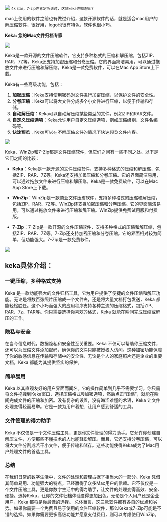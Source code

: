 <img src="/assets/image/231009-keka-mac解压缩-1.png" style="max-width: 70%; height: auto;">
<small>4k star，7-zip你肯定听说过，这款keka你知道嘛？</small>


mac上使用的软件之前也有做过介绍，这款开源软件的话，就是适合mac用户的解压缩软件，很好用，logo也很有特色，软件也很小巧。

**Keka: 您的Mac文件归档专家**

![](/assets/image/231009-keka-mac解压缩-1.png)


Keka是一款开源的文件压缩软件，它支持多种格式的压缩和解压缩，包括ZIP、RAR、7Z等。Keka还支持加密压缩和分卷压缩。它的界面简洁易用，可以通过拖放文件来进行压缩和解压缩。Keka是一款免费软件，可以在Mac App Store上下载。

Keka有一些高级功能，包括：

1. **加密压缩**：Keka支持使用密码对文件进行加密压缩，以保护文件的安全性。
2. **分卷压缩**：Keka可以将大文件分成多个小文件进行压缩，以便于传输和存储。
3. **自动解压缩**：Keka可以自动解压缩某些类型的文件，例如ZIP和RAR文件。
4. **自定义压缩选项**：Keka允许用户自定义压缩选项，例如压缩级别、文件名编码等。
5. **快速预览**：Keka可以在不解压缩文件的情况下快速预览文件内容。

![](/assets/image/231009-keka-mac解压缩-2.png)

Keka、WinZip和7-Zip都是文件压缩软件，但它们之间有一些不同之处。以下是它们之间的比较：

- **Keka**：Keka是一款开源的文件压缩软件，支持多种格式的压缩和解压缩，包括ZIP、RAR、7Z等。Keka还支持加密压缩和分卷压缩。它的界面简洁易用，可以通过拖放文件来进行压缩和解压缩。Keka是一款免费软件，可以在Mac App Store上下载。

- **WinZip**：WinZip是一款商业文件压缩软件，支持多种格式的压缩和解压缩，包括ZIP、RAR、7Z等。WinZip还支持加密压缩和分卷压缩。它的界面简洁易用，可以通过拖放文件来进行压缩和解压缩。WinZip提供免费试用版和付费版。

- **7-Zip**：7-Zip是一款开源的文件压缩软件，支持多种格式的压缩和解压缩，包括ZIP、RAR、7Z等。7-Zip还支持加密压缩和分卷压缩。它的界面相对较为简单，但功能强大。7-Zip是一款免费软件。


![](/assets/image/231009-keka-mac解压缩-3.png)

## keka具体介绍：

### **一键压缩，多种格式支持**

Keka 是一款功能强大的文件归档工具，它为用户提供了便捷的文件压缩和解压功能。无论是将数百张照片压缩成一个文件夹，还是将大量文档打包发送，Keka 都能轻松胜任。这个小巧而强大的应用程序支持各种主流的压缩格式，包括ZIP、RAR、7z、TAR等。你只需要选择你喜欢的格式，Keka 就能在瞬间完成压缩或解压的工作。

### **隐私与安全**

在当今信息时代，数据隐私和安全性至关重要。Keka 不仅可以帮助你压缩文件，还可以为压缩文件添加密码，确保你的文件只能被授权人访问。这种加密功能保障了你的敏感信息在传输和存储中的安全性。无论是个人的家庭照片还是企业的重要文档，Keka 都能为其提供坚实的保护。

### **简单易用**

Keka 以其直观友好的用户界面而闻名。它的操作简单到几乎不需要学习。你只需将文件拖拽到Keka窗口，选择压缩格式和加密选项，然后点击“压缩”，就能在瞬间完成文件的压缩和加密。没有复杂的设置，没有晦涩难懂的术语，Keka 让文件处理变得轻而易举。它是一款为用户着想、让用户感到舒适的工具。

### **文件管理的得力助手**

Keka 不仅仅是一个文件压缩工具，更是你文件管理的得力助手。它允许你创建自解压文件，方便那些不懂技术的人也能轻松解压。而且，它还支持分卷压缩，可以将大文件分割成若干小文件，便于传输和储存。这些功能使得Keka成为了Mac用户处理文件的首选工具。

### **总结**

在我们日常的数字生活中，文件的处理和管理占据了相当大的一部分。Keka 凭借其简单易用、功能强大的特点，已经赢得了众多Mac用户的信赖。它不仅仅是一个文件压缩工具，更是你数字生活中的得力助手，让文件的处理变得高效、安全、便捷。选择Keka，让你的文件归档体验变得更加出色。无论是个人用户还是企业用户，Keka 都将是你最佳的选择。
总体而言，这三款软件都有各自的优点和劣势。如果你需要一个免费且易于使用的文件压缩软件，那么Keka或7-Zip可能是不错的选择。如果你需要更多高级功能并愿意支付费用，则可以考虑使用WinZip。
